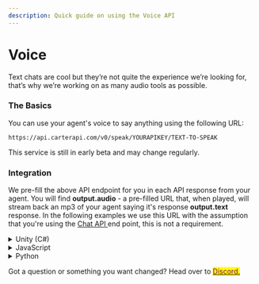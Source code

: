 ```yaml
---
description: Quick guide on using the Voice API
---
```


# Voice

Text chats are cool but they’re not quite the experience we’re looking for, that’s why we’re working on as many audio tools as possible.

### The Basics

You can use your agent's voice to say anything using the following URL:

```
https://api.carterapi.com/v0/speak/YOURAPIKEY/TEXT-TO-SPEAK
```

This service is still in early beta and may change regularly.&#x20;

### Integration

We pre-fill the above API endpoint for you in each API response from your agent. You will find **output.audio** - a pre-filled URL that, when played, will stream back an mp3 of your agent saying it's response **output.text** response. In the following examples we use this URL with the assumption that you're using the [Chat API ](api-response.md)end point, this is not a requirement.

<details>

<summary>Unity (C#)</summary>

Pass your agent’s response **output.audio** to this method.

```
IEnumerator PlayAudio(string url)
    {
        using (UnityWebRequest www = UnityWebRequestMultimedia.GetAudioClip(url, AudioType.MPEG))
        {
            yield return www.SendWebRequest();

            if (www.result == UnityWebRequest.Result.ConnectionError)
            {
                Debug.Log(www.error);
            }
            else
            {
                AudioClip myClip = DownloadHandlerAudioClip.GetContent(www);
                AudioSource audioSource;
                audioSource.clip = myClip;
                audioSource.Play();
            }
        }
    }
```



</details>

<details>

<summary>JavaScript</summary>

In Javascript you can use this really easily with the Audio Object. Like this:

```
//assuming you have your agent’s response
var myAudio = new Audio(agent_response.output.voice);
myAudio.play()
```



</details>

<details>

<summary>Python</summary>

We’re working on creating an easier way to do this, but for now:

```
pip install playsound

r = requests.get(agent_response.output.audio, stream=True)
with open('temp.mp3', 'wb') as f:
for chunk in r.iter_content(chunk_size=1024):
     		if chunk:
          		f.write(chunk)
                    
playsound('temp.mp3')           
# remove temp file
os.remove('temp.mp3')
```



</details>



Got a question or something you want changed? Head over to [<mark style="color:purple;">Discord.</mark>](https://discord.com/invite/YqWwCVU8UH)<mark style="color:purple;"></mark>
